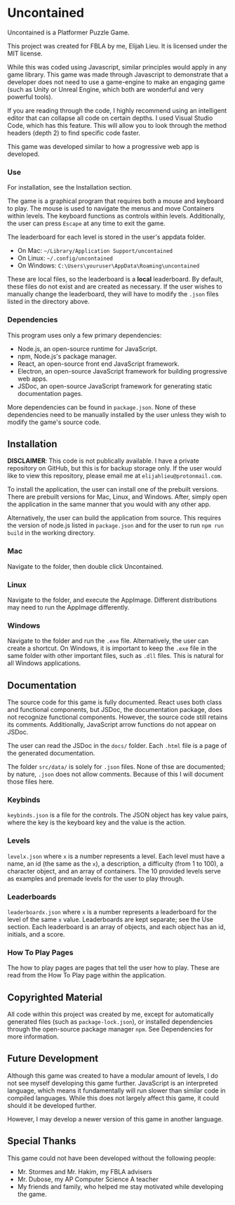 # Uncontained
Uncontained is a Platformer Puzzle Game.

This project was created for FBLA by me, Elijah Lieu.
It is licensed under the MIT license.

While this was coded using Javascript, similar principles would apply in any
game library. This game was made through Javascript to demonstrate that a
developer does not need to use a game-engine to make an engaging game (such
as Unity or Unreal Engine, which both are wonderful and very powerful tools).

If you are reading through the code, I highly recommend using an intelligent
editor that can collapse all code on certain depths. I used Visual Studio
Code, which has this feature. This will allow you to look through the method
headers (depth 2) to find specific code faster.

This game was developed similar to how a progressive web app is developed.

### Use
For installation, see the Installation section.

The game is a graphical program that requires both a mouse and keyboard to
play. The mouse is used to navigate the menus and move Containers within
levels. The keyboard functions as controls within levels. Additionally,
the user can press `Escape` at any time to exit the game.

The leaderboard for each level is stored in the user's appdata folder.

* On Mac: `~/Library/Application Support/uncontained`
* On Linux: `~/.config/uncontained`
* On Windows: `C:\Users\youruser\AppData\Roaming\uncontained`

These are local files, so the leaderboard is a **local** leaderboard.
By default, these files do not exist and are created as necessary.
If the user wishes to manually change the leaderboard, they will have to
modify the `.json` files listed in the directory above.

### Dependencies
This program uses only a few primary dependencies:

* Node.js, an open-source runtime for JavaScript.
* npm, Node.js's package manager.
* React, an open-source front end JavaScript framework.
* Electron, an open-source JavaScript framework for building progressive web
apps.
* JSDoc, an open-source JavaScript framework for generating static
documentation pages.

More dependencies can be found in `package.json`. None of these dependencies
need to be manually installed by the user unless they wish to modify the
game's source code.

## Installation
**DISCLAIMER**: This code is not publically available. I have a private
repository on GitHub, but this is for backup storage only. If the user
would like to view this repository, please email me at
`elijahlieu@protonmail.com`.

To install the application, the user can install one of the prebuilt
versions. There are prebuilt versions for Mac, Linux, and Windows. After,
simply open the application in the same manner that you would with any other
app.

Alternatively, the user can build the application from source. This requires
the version of node.js listed in `package.json` and for the user to run
`npm run build` in the working directory.

### Mac
Navigate to the folder, then double click Uncontained.

### Linux
Navigate to the folder, and execute the AppImage. Different distributions
may need to run the AppImage differently.

### Windows
Navigate to the folder and run the `.exe` file. Alternatively, the user can
create a shortcut. On Windows, it is important to keep the `.exe` file in the
same folder with other important files, such as `.dll` files. This is
natural for all Windows applications.

## Documentation
The source code for this game is fully documented. React uses both class and
functional components, but JSDoc, the documentation package, does not
recognize functional components. However, the source code still retains its
comments. Additionally, JavaScript arrow functions do not appear on JSDoc.

The user can read the JSDoc in the `docs/` folder. Each `.html` file is a
page of the generated documentation.

The folder `src/data/` is solely for `.json` files. None of thse are
documented; by nature, `.json` does not allow comments. Because of this
I will document those files here.

### Keybinds
`keybinds.json` is a file for the controls. The JSON object has key value
pairs, where the key is the keyboard key and the value is the action.

### Levels
`levelx.json` where `x` is a number represents a level. Each level must have
a name, an id (the same as the `x`), a description, a difficulty (from 1 to
100), a character object, and an array of containers. The 10 provided levels
serve as examples and premade levels for the user to play through.

### Leaderboards
`leaderboardx.json` where `x` is a number represents a leaderboard for the
level of the same `x` value. Leaderboards are kept separate; see the Use
section. Each leaderboard is an array of objects, and each object has an id,
initials, and a score.

### How To Play Pages
The how to play pages are pages that tell the user how to play. These are
read from the How To Play page within the application.

## Copyrighted Material
All code within this project was created by me, except for
automatically generated files (such as `package-lock.json`),
or installed dependencies through the open-source package
manager `npm`. See Dependencies for more information.

## Future Development
Although this game was created to have a modular amount of levels, I do not
see myself developing this game further. JavaScript is an interpreted
language, which means it fundamentally will run slower than similar code
in compiled languages. While this does not largely affect this game, it could
should it be developed further.

However, I may develop a newer version of this game in another language.

## Special Thanks
This game could not have been developed without the following people:
* Mr. Stormes and Mr. Hakim, my FBLA advisers
* Mr. Dubose, my AP Computer Science A teacher
* My friends and family, who helped me stay motivated while developing the
game.